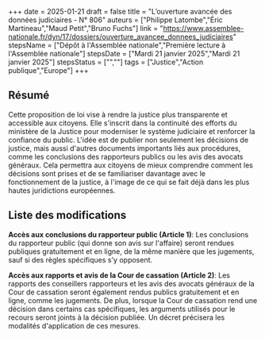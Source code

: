 +++
date = 2025-01-21
draft = false
title = "L’ouverture avancée des données judiciaires - N° 806"
auteurs = ["Philippe Latombe","Éric Martineau","Maud Petit","Bruno Fuchs"]
link = "https://www.assemblee-nationale.fr/dyn/17/dossiers/ouverture_avancee_donnees_judiciaires"
stepsName = ["Dépôt à l'Assemblée nationale","Première lecture à l'Assemblée nationale"]
stepsDate = ["Mardi 21 janvier 2025","Mardi 21 janvier 2025"]
stepsStatus = ["",""]
tags = ["Justice","Action publique","Europe"]
+++

## Résumé

Cette proposition de loi vise à rendre la justice plus transparente et accessible aux citoyens. Elle s'inscrit dans la continuité des efforts du ministère de la Justice pour moderniser le système judiciaire et renforcer la confiance du public. L'idée est de publier non seulement les décisions de justice, mais aussi d'autres documents importants liés aux procédures, comme les conclusions des rapporteurs publics ou les avis des avocats généraux. Cela permettra aux citoyens de mieux comprendre comment les décisions sont prises et de se familiariser davantage avec le fonctionnement de la justice, à l'image de ce qui se fait déjà dans les plus hautes juridictions européennes.

## Liste des modifications

**Accès aux conclusions du rapporteur public (Article 1)**: Les conclusions du rapporteur public (qui donne son avis sur l'affaire) seront rendues publiques gratuitement et en ligne, de la même manière que les jugements, sauf si des règles spécifiques s'y opposent.

**Accès aux rapports et avis de la Cour de cassation (Article 2)**: Les rapports des conseillers rapporteurs et les avis des avocats généraux de la Cour de cassation seront également rendus publics gratuitement et en ligne, comme les jugements. De plus, lorsque la Cour de cassation rend une décision dans certains cas spécifiques, les arguments utilisés pour le recours seront joints à la décision publiée. Un décret précisera les modalités d'application de ces mesures.
